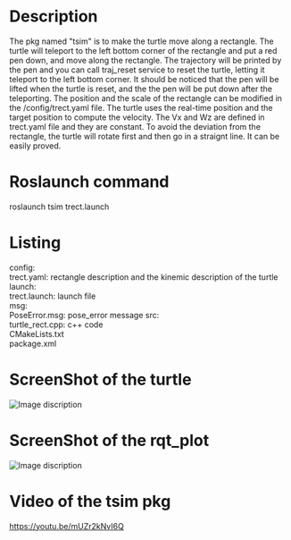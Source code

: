 # Description
The pkg named "tsim" is to make the turtle move along a rectangle. The turtle will teleport to the left bottom corner of the rectangle and put a red pen down, and move along the rectangle. The trajectory will be printed by the pen and you can call traj_reset service to reset the turtle, letting it teleport to the left bottom corner. It should be noticed that the pen will be lifted when the turtle is reset, and the the pen will be put down after the teleporting. The position and the scale of the rectangle can be modified in the /config/trect.yaml file. The turtle uses the real-time position and the target position to compute the velocity. The Vx and Wz are defined in trect.yaml file and they are constant. To avoid the deviation from the rectangle, the turtle will rotate first and then go in a straignt line. It can be easily proved.
# Roslaunch command
roslaunch tsim trect.launch
# Listing
config:   
  trect.yaml: rectangle description and the kinemic description of the turtle  
launch:   
  trect.launch: launch file  
msg:  
  PoseError.msg: pose_error message
src:  
  turtle_rect.cpp: c++ code  
CMakeLists.txt  
package.xml  
# ScreenShot of the turtle
![Image discription](https://github.com/ME495-Navigation/main-assignment-YixiaoWangNu/blob/master/ImageStore/TaskB_turtle.png)
# ScreenShot of the rqt_plot
![Image discription](https://github.com/ME495-Navigation/main-assignment-YixiaoWangNu/blob/master/ImageStore/TaskB_rqt_plot.png)
# Video of the tsim pkg
https://youtu.be/mUZr2kNvI6Q
